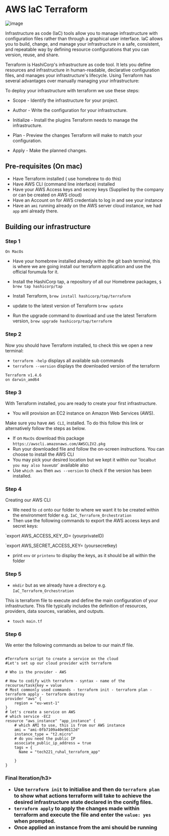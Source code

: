 <h1>AWS IaC Terraform</h1>

![image](https://github.com/Lost-Crow23/IaC_Terraform_Orchestration/assets/126012715/75aee4ac-373f-45e2-b85f-8da0d37f4578)

Infrastructure as code (IaC) tools allow you to manage infrastructure with configuration files rather than through a graphical user interface. IaC allows you to build, change, and manage your infrastructure in a safe, consistent, and repeatable way by defining resource configurations that you can version, reuse, and share.

Terraform is HashiCorp's infrastructure as code tool. It lets you define resources and infrastructure in human-readable, declarative configuration files, and manages your infrastructure's lifecycle. Using Terraform has several advantages over manually managing your infrastructure:

To deploy your infrastructure with terraform we use these steps:

- Scope - Identify the infrastructure for your project.

- Author - Write the configuration for your infrastructure.

- Initialize - Install the plugins Terraform needs to manage the infrastructure.

- Plan - Preview the changes Terraform will make to match your configuration.

- Apply - Make the planned changes.

<h2>Pre-requisites (On mac)</h2>

- Have Terraform installed ( use homebrew to do this)
- Have AWS CLI (command line interface) installed
- Have your AWS Access keys and secrey keys (Supplied by the company or can be created on AWS cloud)
- Have an Account on for AWS credentials to log in and see your instance
- Have an `ami` running already on the AWS server cloud instance, we had `app` ami already there.

<h2>Building our infrastructure</h2>

<h3>Step 1</h3>

`On MacOs`

- Have your homebrew installed already within the git bash terminal, this is where we are going install our terraform application and use the official forumula for it.

- Install the HashiCorp tap, a repository of all our Homebrew packages, `$ brew tap hashicorp/tap`

- Install Terraform, `brew install hashicorp/tap/terraform`

- update to the latest version of Terraform `brew update`

- Run the upgrade command to download and use the latest Terraform version, `brew upgrade hashicorp/tap/terraform`

<h3>Step 2</h3>

Now you should have Terraform installed, to check this we open a new terminal:

- `terraform -help` displays all available sub commands
- `terraform --version` displays the downloaded version of the terraform
```
Terraform v1.4.6
on darwin_amd64
```
<h3>Step 3 </h3>

With Terraform installed, you are ready to create your first infrastructure.

- You will provision an EC2 instance on Amazon Web Services (AWS).

Make sure you have `AWS CLI`, installed. To do this follow this link or alternatively follow the steps as below. 

- If on `MacOs` download this package `https://awscli.amazonaws.com/AWSCLIV2.pkg`
- Run your downloaded file and follow the on-screen instructions. You can choose to install the AWS CLI
- You may pick your desired location but we kept it within our 'local` but you may also have `usr` available also
- Use `which aws` then `aws --version` to check if the version has been installed.
 
<h3>Step 4</h3>

Creating our AWS CLI

- We need to `cd` onto our folder to where we want it to be created within the environment folder e.g. `IaC_Terraform_Orchestration`
- Then use the following commands to export the AWS access keys and secret keys:

`export AWS_ACCESS_KEY_ID= (yourprivateID)

`export AWS_SECRET_ACCESS_KEY= (yoursecretkey)

- print `env` or `printenv` to display the keys, as it should be all within the folder

<h3>Step 5</h3>

- `mkdir` but as we already have a directory e.g. `IaC_Terraform_Orchestration`

This is terraform file to execute and define the main configuration of your infrastructure. This file typically includes the definition of resources, providers, data sources, variables, and outputs.

- `touch main.tf`

<h3>Step 6</h3>

We enter the following commands as below to our main.tf file.

```

#Terraform script to create a service on the cloud
#Let's set up our cloud provider with terraform

# Who is the provider - AWS

# How to codify with terraform - syntax - name of the recourse/task{key = value
# Most commonly used commands - terraform init - terraform plan - terraform apply - terraform destroy
provider "aws" {
	region = "eu-west-1"
}
# let's create a service on AWS
# which service -EC2
resource "aws_instance" "app_instance" {
	# which AMI to use, this is from our AWS instance
	ami = "ami-0fb7109a40e90112d"
	instance_type = "t2.micro"
	# do you need the public IP
	associate_public_ip_address = true
	tags = { 
	  Name = "tech221_ruhal_terraform_app"

	}
}

```
<h3>Final Iteration/h3>


- Use `terraform init` to initialise and then do `terraform plan` to show what actions terraform will take to achieve the desired infrastructure state declared in the conifg files.
- `terraform apply` to apply the changes made within terraform and execute the file and enter the `value: yes` when prompted.
- Once applied an instance from the ami should be running


